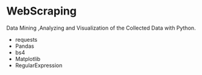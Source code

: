 # WebScraping
Data Mining ,Analyzing and Visualization of the Collected Data with Python.

<ul>
<li>requests</li>
<li>Pandas</li>
<li>bs4</li>
<li>Matplotlib</li>
<li>RegularExpression</li>
</ul>
